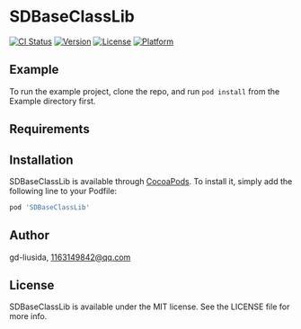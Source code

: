 # SDBaseClassLib

[![CI Status](https://img.shields.io/travis/gd-liusida/SDBaseClassLib.svg?style=flat)](https://travis-ci.org/gd-liusida/SDBaseClassLib)
[![Version](https://img.shields.io/cocoapods/v/SDBaseClassLib.svg?style=flat)](https://cocoapods.org/pods/SDBaseClassLib)
[![License](https://img.shields.io/cocoapods/l/SDBaseClassLib.svg?style=flat)](https://cocoapods.org/pods/SDBaseClassLib)
[![Platform](https://img.shields.io/cocoapods/p/SDBaseClassLib.svg?style=flat)](https://cocoapods.org/pods/SDBaseClassLib)

## Example

To run the example project, clone the repo, and run `pod install` from the Example directory first.

## Requirements

## Installation

SDBaseClassLib is available through [CocoaPods](https://cocoapods.org). To install
it, simply add the following line to your Podfile:

```ruby
pod 'SDBaseClassLib'
```

## Author

gd-liusida, 1163149842@qq.com

## License

SDBaseClassLib is available under the MIT license. See the LICENSE file for more info.
